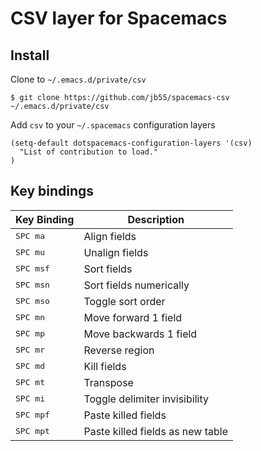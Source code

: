 
# CSV layer for Spacemacs

## Install

Clone to `~/.emacs.d/private/csv`

    $ git clone https://github.com/jb55/spacemacs-csv ~/.emacs.d/private/csv

Add `csv` to your `~/.spacemacs` configuration layers

```elisp
(setq-default dotspacemacs-configuration-layers '(csv)
  "List of contribution to load."
)
```

## Key bindings

| Key Binding        | Description                       |
|--------------------|-----------------------------------|
| <kbd>SPC ma</kbd>  | Align fields                      |
| <kbd>SPC mu</kbd>  | Unalign fields                    |
| <kbd>SPC msf</kbd> | Sort fields                       |
| <kbd>SPC msn</kbd> | Sort fields numerically           |
| <kbd>SPC mso</kbd> | Toggle sort order                 |
| <kbd>SPC mn</kbd>  | Move forward 1 field              |
| <kbd>SPC mp</kbd>  | Move backwards 1 field            |
| <kbd>SPC mr</kbd>  | Reverse region                    |
| <kbd>SPC md</kbd>  | Kill fields                       |
| <kbd>SPC mt</kbd>  | Transpose                         |
| <kbd>SPC mi</kbd>  | Toggle delimiter invisibility     |
| <kbd>SPC mpf</kbd> | Paste killed fields               |
| <kbd>SPC mpt</kbd> | Paste killed fields as new table  |
